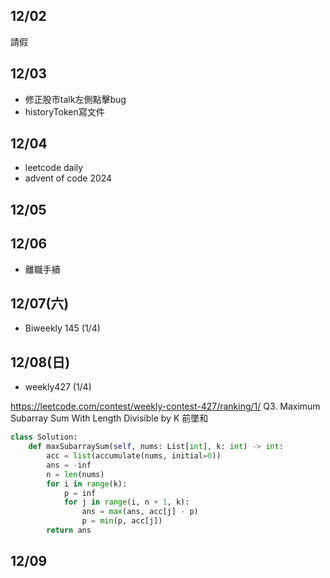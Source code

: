 ## 12/02
請假

## 12/03
- 修正股市talk左側點擊bug
- historyToken寫文件

## 12/04
- leetcode daily
- advent of code 2024

## 12/05


## 12/06
- 離職手續

## 12/07(六)
- Biweekly 145 (1/4)
## 12/08(日)
- weekly427 (1/4) 

https://leetcode.com/contest/weekly-contest-427/ranking/1/
Q3. Maximum Subarray Sum With Length Divisible by K
前墜和
```python
class Solution:
    def maxSubarraySum(self, nums: List[int], k: int) -> int:
        acc = list(accumulate(nums, initial=0))
        ans = -inf
        n = len(nums)
        for i in range(k):
            p = inf
            for j in range(i, n + 1, k):
                ans = max(ans, acc[j] - p)
                p = min(p, acc[j])
        return ans
```

## 12/09